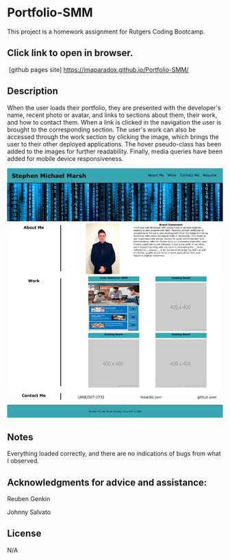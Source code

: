 # Portfolio-SMM

This project is a homework assignment for Rutgers Coding Bootcamp.

## Click link to open in browser.
​
[github pages site] https://imaparadox.github.io/Portfolio-SMM/
​
## Description 
When the user loads their portfolio, they are presented with the developer's name, recent photo or avatar, and links to sections about them, their work, and how to contact them. When a link is clicked in the navigation the user is brought to the corresponding section. The user's work can also be accessed through the work section by clicking the image, which brings the user to their other deployed applications. The hover pseudo-class has been added to the images for further readability. Finally, media queries have been added for mobile device responsiveness. 


![ScreenShot](assets\images\PortfolioSMM-full-page.png "ScreenShot")

## Notes
Everything loaded correctly, and there are no indications of bugs from what I observed.

## Acknowledgments for advice and assistance:
Reuben Genkin

Johnny Salvato  

## License
N/A